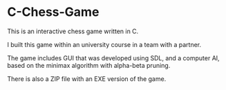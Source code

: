 # C-Chess-Game
This is an interactive chess game written in C.

I built this game within an university course in a team with a partner.

The game includes GUI that was developed using SDL, and a computer AI, based on the minimax algorithm with alpha-beta pruning.

There is also a ZIP file with an EXE version of the game.
